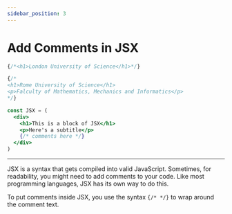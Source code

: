 ```yaml
---
sidebar_position: 3
---
```


# Add Comments in JSX

```jsx
{/*<h1>London University of Science</h1>*/}
```

```jsx
{/*
<h1>Rome University of Science</h1>
<p>Falculty of Mathematics, Mechanics and Informatics</p>
*/}
```

```jsx
const JSX = (
  <div>
    <h1>This is a block of JSX</h1>
    <p>Here's a subtitle</p>
    {/* comments here */}
  </div>
)
```

---
JSX is a syntax that gets compiled into valid JavaScript. Sometimes, for readability, you might need to add comments to your code. Like most programming languages, JSX has its own way to do this.

To put comments inside JSX, you use the syntax `{/* */}` to wrap around the comment text.
